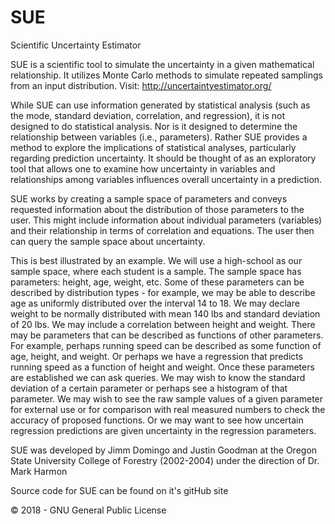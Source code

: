 # SUE
Scientific Uncertainty Estimator

SUE is a scientific tool to simulate the uncertainty in a given mathematical relationship. It utilizes Monte Carlo methods to simulate repeated samplings from an input distribution. Visit: http://uncertaintyestimator.org/

While SUE can use information generated by statistical analysis (such as the mode, standard deviation, correlation, and regression), it is not designed to do statistical analysis. Nor is it designed to determine the relationship between variables (i.e., parameters). Rather SUE provides a method to explore the implications of statistical analyses, particularly regarding prediction uncertainty. It should be thought of as an exploratory tool that allows one to examine how uncertainty in variables and relationships among variables influences overall uncertainty in a prediction.

SUE works by creating a sample space of parameters and conveys requested information about the distribution of those parameters to the user. This might include information about individual parameters (variables) and their relationship in terms of correlation and equations. The user then can query the sample space about uncertainty.

This is best illustrated by an example. We will use a high-school as our sample space, where each student is a sample. The sample space has parameters: height, age, weight, etc. Some of these parameters can be described by distribution types - for example, we may be able to describe age as uniformly distributed over the interval 14 to 18. We may declare weight to be normally distributed with mean 140 lbs and standard deviation of 20 lbs. We may include a correlation between height and weight. There may be parameters that can be described as functions of other parameters. For example, perhaps running speed can be described as some function of age, height, and weight. Or perhaps we have a regression that predicts running speed as a function of height and weight. Once these parameters are established we can ask queries. We may wish to know the standard deviation of a certain parameter or perhaps see a histogram of that parameter. We may wish to see the raw sample values of a given parameter for external use or for comparison with real measured numbers to check the accuracy of proposed functions. Or we may want to see how uncertain regression predictions are given uncertainty in the regression parameters.

SUE was developed by Jimm Domingo and Justin Goodman at the Oregon State University College of Forestry (2002-2004)
under the direction of Dr. Mark Harmon

Source code for SUE can be found on it's gitHub site

© 2018 - GNU General Public License
